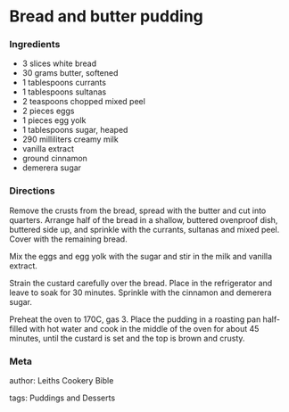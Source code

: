 # Bread and butter pudding

### Ingredients
 * 3 slices white bread
 * 30 grams butter, softened
 * 1 tablespoons currants
 * 1 tablespoons sultanas
 * 2 teaspoons chopped mixed peel
 * 2 pieces eggs
 * 1 pieces egg yolk
 * 1 tablespoons sugar, heaped
 * 290 milliliters creamy milk
 * vanilla extract
 * ground cinnamon
 * demerera sugar

### Directions

Remove the crusts from the bread, spread with the butter and cut into quarters.  Arrange half of the bread in a shallow, buttered ovenproof dish, buttered side up, and sprinkle with the currants, sultanas and mixed peel.  Cover with the remaining bread.

Mix the eggs and egg yolk with the sugar and stir in the milk and vanilla extract.

Strain the custard carefully over the bread.  Place in the refrigerator and leave to soak for 30 minutes.  Sprinkle with the cinnamon and demerera sugar.

Preheat the oven to 170C, gas 3.  Place the pudding in a roasting pan half-filled with hot water and cook in the middle of the oven for about 45 minutes, until the custard is set and the top is brown and crusty.

### Meta
author: Leiths Cookery Bible

tags: Puddings and Desserts

